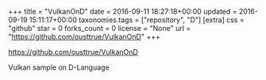 +++
title = "VulkanOnD"
date = 2016-09-11 18:27:18+00:00
updated = 2016-09-19 15:11:17+00:00
taxonomies.tags = ["repository", "D"]
[extra]
css = "github"
star = 0
forks_count = 0
license = "None"
url = "https://github.com/ousttrue/VulkanOnD"
+++

<https://github.com/ousttrue/VulkanOnD>

Vulkan sample on D-Language
